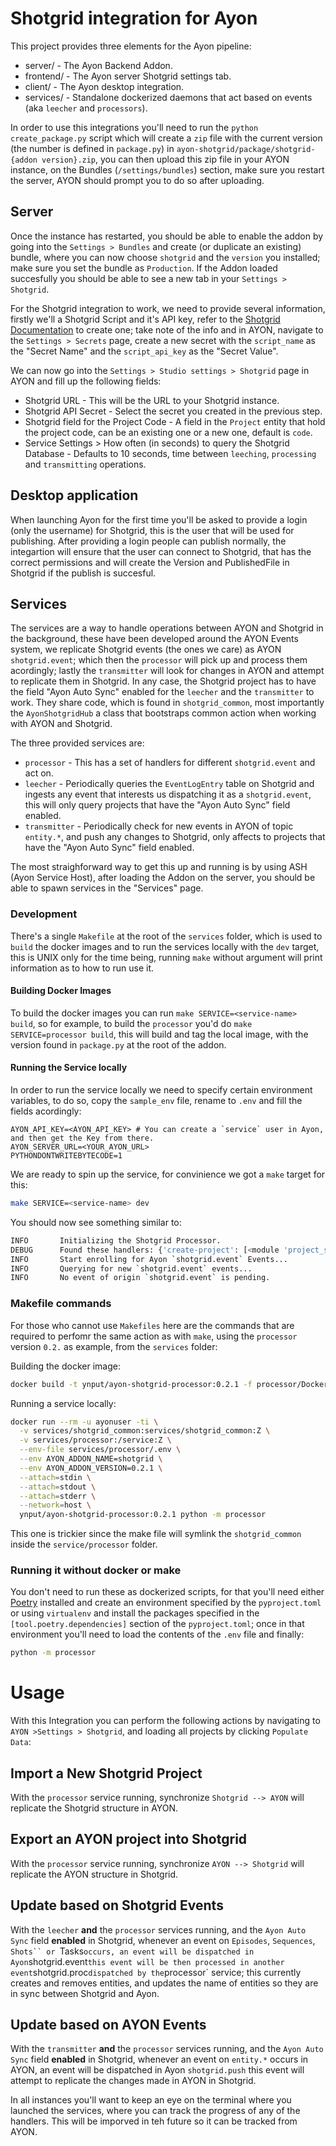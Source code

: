 # Shotgrid integration for Ayon

This project provides three elements for the Ayon pipeline:
 * server/ - The Ayon Backend Addon.
 * frontend/ - The Ayon server Shotgrid settings tab.
 * client/ - The Ayon desktop integration.
 * services/ - Standalone dockerized daemons that act based on events (aka `leecher` and `processors`).

In order to use this integrations you'll need to run the `python create_package.py` script which will create a `zip` file with the current version (the number is defined in `package.py`) in `ayon-shotgrid/package/shotgrid-{addon version}.zip`, you can then upload this zip file in your AYON instance, on the Bundles (`/settings/bundles`) section, make sure you restart the server, AYON should prompt you to do so after uploading.

## Server
Once the instance has restarted, you should be able to enable the addon by going into the `Settings > Bundles` and create (or duplicate an existing) bundle, where you can now choose `shotgrid` and the `version` you installed; make sure you set the bundle as `Production`.
If the Addon loaded succesfully you should be able to see a new tab in your `Settings > Shotgrid`.

For the Shotgrid integration to work, we need to provide several information, firstly we'll a Shotgrid Script and it's API key, refer to the [Shotgrid Documentation](https://developer.shotgridsoftware.com/99105475/?title=Create+and+manage+API+scripts) to create one; take note of the info and in AYON, navigate to the `Settings > Secrets` page, create a new secret with the `script_name` as the "Secret Name" and the `script_api_key` as the "Secret Value".

We can now go into the `Settings > Studio settings > Shotgrid` page in AYON and fill up the following fields:
 * Shotgrid URL - This will be the URL to your Shotgrid instance.
 * Shotgrid API Secret - Select the secret you created in the previous step.
 * Shotgrid field for the Project Code - A field in the `Project` entity that hold the project code, can be an existing one or a new one, default is `code`.
 * Service Settings > How often (in seconds) to query the Shotgrid Database  - Defaults to 10 seconds, time between `leeching`, `processing` and `transmitting` operations.


## Desktop application
When launching Ayon for the first time you'll be asked to provide a login (only the username) for Shotgrid, this is the user that will be used for publishing.
After providing a login people can publish normally, the integartion will ensure that the user can connect to Shotgrid, that has the correct permissions and will create the Version and PublishedFile in Shotgrid if the publish is succesful.

## Services
The services are a way to handle operations between AYON and Shotgrid in the background, these have been developed around the AYON Events system, we replicate Shotgrid events (the ones we care) as AYON `shotgrid.event`; which then the `processor` will pick up and process them acordingly; lastly the `transmitter` will look for changes in AYON and attempt to replicate them in Shotgrid.
In any case, the Shotgrid project has to have the field "Ayon Auto Sync" enabled for the `leecher` and the `transmitter` to work.
They share code, which is found in `shotgrid_common`, most importantly the `AyonShotgridHub` a class that bootstraps common action when working with AYON and Shotgrid.

The three provided services are:
 * `processor` - This has a set of handlers for different `shotgrid.event` and act on.
 * `leecher` - Periodically queries the `EventLogEntry` table on Shotgrid and ingests any event that interests us dispatching it as a `shotgrid.event`, this will only query projects that have the "Ayon Auto Sync" field enabled.
 * `transmitter` - Periodically check for new events in AYON of topic `entity.*`, and push any changes to Shotgrid, only affects to projects that have the "Ayon Auto Sync" field enabled.

The most straighforward way to get this up and running is by using ASH (Ayon Service Host), after loading the Addon on the server, you should be able to spawn services in the "Services" page.

### Development
There's a single `Makefile` at the root of the `services` folder, which is used to `build` the docker images and to run the services locally with the `dev` target, this is UNIX only for the time being, running `make` without argument will print information as to how to run use it.

#### Building Docker Images
To build the docker images you can run `make SERVICE=<service-name> build`, so for example, to build the `processor` you'd do `make SERVICE=processor build`, this will build and tag the local image, with the version found in `package.py` at the root of the addon.

#### Running the Service locally
In order to run the service locally we need to specify certain environment variables, to do so, copy the `sample_env` file, rename to `.env` and fill the fields acordingly:
```
AYON_API_KEY=<AYON_API_KEY> # You can create a `service` user in Ayon, and then get the Key from there.
AYON_SERVER_URL=<YOUR_AYON_URL>
PYTHONDONTWRITEBYTECODE=1
```

We are ready to spin up the service, for convinience we got a `make` target for this:
```sh
make SERVICE=<service-name> dev
```

You should now see something similar to:
```sh
INFO       Initializing the Shotgrid Processor.
DEBUG      Found these handlers: {'create-project': [<module 'project_sync'>], 'sync-from-shotgrid': [<module 'sync_from_shotgrid'>], 'shotgrid-event': [<module 'update_from_shotgrid'>]}
INFO       Start enrolling for Ayon `shotgrid.event` Events...
INFO       Querying for new `shotgrid.event` events...
INFO       No event of origin `shotgrid.event` is pending.
```

### Makefile commands
For those who cannot use `Makefiles` here are the commands that are required to perfomr the same action as with `make`, using the `processor` version `0.2.` as example, from the `services` folder:

Building the docker image:
 ```sh
 docker build -t ynput/ayon-shotgrid-processor:0.2.1 -f processor/Dockerfile .
```

Running a service locally:
```sh
docker run --rm -u ayonuser -ti \
  -v services/shotgrid_common:services/shotgrid_common:Z \
  -v services/processor:/service:Z \
  --env-file services/processor/.env \
  --env AYON_ADDON_NAME=shotgrid \
  --env AYON_ADDON_VERSION=0.2.1 \
  --attach=stdin \
  --attach=stdout \
  --attach=stderr \
  --network=host \
  ynput/ayon-shotgrid-processor:0.2.1 python -m processor
```
This one is trickier since the make file will symlink the `shotgrid_common` inside the `service/processor` folder.

### Running it without docker or make
You don't need to run these as dockerized scripts, for that you'll need either [Poetry](https://python-poetry.org/) installed and create an environment specified by the `pyproject.toml` or using `virtualenv` and install the packages specified in the `[tool.poetry.dependencies]` section of the `pyproject.toml`; once in that environment you'll need to load the contents of the `.env` file and finally:
```sh
python -m processor
```

# Usage
With this Integration you can perform the following actions by navigating to `AYON >Settings > Shotgrid`, and loading all projects by clicking `Populate Data`:

## Import a New Shotgrid Project
With the `processor` service running, synchronize `Shotgrid --> AYON` will replicate the Shotgrid structure in AYON.

## Export an AYON project into Shotgrid
With the `processor` service running, synchronize `AYON --> Shotgrid` will replicate the AYON structure in Shotgrid.

## Update based on Shotgrid Events
With the `leecher` **and** the `processor` services running, and the `Ayon Auto Sync` field **enabled** in Shotgrid, whenever an event on `Episodes`, `Sequences`, `Shots`` or `Tasks` occurs, an event will be dispatched in Ayon `shotgrid.event` this event will be then processed in another event `shotgrid.proc` dispatched by the `processor` service; this currently creates and removes entities, and updates the name of entities so they are in sync between Shotgrid and Ayon.

## Update based on AYON Events
With the `transmitter` **and** the `processor` services running, and the `Ayon Auto Sync` field **enabled** in Shotgrid, whenever an event on `entity.*` occurs in AYON, an event will be dispatched in Ayon `shotgrid.push` this event will attempt to replicate the changes made in AYON in Shotgrid.

In all instances you'll want to keep an eye on the terminal where you launched the services, where you can track the progress of any of the handlers. This will be imporved in teh future so it can be tracked from AYON.
